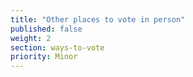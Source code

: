 ```yaml
---
title: "Other places to vote in person"
published: false
weight: 2
section: ways-to-vote
priority: Minor
---
```

